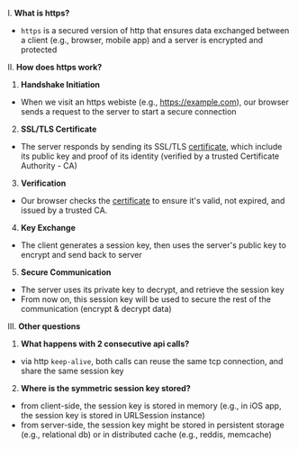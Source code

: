 I. **What is https?**
- `https` is a secured version of http that ensures data exchanged between a client (e.g., browser, mobile app) and a server is encrypted and protected

II. **How does https work?**
1. **Handshake Initiation**
- When we visit an https webiste (e.g., https://example.com), our browser sends a request to the server to start a secure connection
2. **SSL/TLS Certificate**
- The server responds by sending its SSL/TLS [certificate](), which include its public key and proof of its identity (verified by a trusted Certificate Authority - CA)
3. **Verification**
- Our browser checks the [certificate]() to ensure it's valid, not expired, and issued by a trusted CA. 
4. **Key Exchange**
- The client generates a session key, then uses the server's public key to encrypt and send back to server
5. **Secure Communication**
- The server uses its private key to decrypt, and retrieve the session key
- From now on, this session key will be used to secure the rest of the communication (encrypt & decrypt data)

III. **Other questions**
1. **What happens with 2 consecutive api calls?**
- via http `keep-alive`, both calls can reuse the same tcp connection, and share the same session key
  
2. **Where is the symmetric session key stored?**
- from client-side, the session key is stored in memory (e.g., in iOS app, the session key is stored in URLSession instance)
- from server-side, the session key might be stored in persistent storage (e.g., relational db) or in distributed cache (e.g., reddis, memcache)





